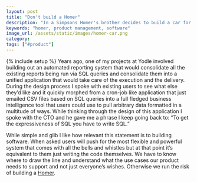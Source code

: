 ```yaml
---
layout: post
title: "Don't build a Homer"
description: "In a Simpsons Homer's brother decides to build a car for the average man and comes to Homer for ideas. The end is that he builds a ridiculous car that no one wants. Don't do that."
keywords: "homer, product management, software"
image_url: /assets/static/images/homer-car.png
category:
tags: ["#product"]
---
```

{% include setup %}
Years ago, one of my projects at Yodle involved building out an automated reporting system that would consolidate all the existing reports being run via SQL queries and consolidate them into a unified application that would take care of the execution and the delivery. During the design process I spoke with existing users to see what else they’d like and it quickly morphed from a cron-job like application that just emailed CSV files based on SQL queries into a full fledged business intelligence tool that users could use to pull arbitrary data formatted in a multitude of ways. While thinking through the design of this application I spoke with the CTO and he gave me a phrase I keep going back to: “To get the expressiveness of SQL you have to write SQL.”

<div class="right10">
  <a href="http://simpsons.wikia.com/wiki/The_Homer">
    <amp-img src="{{ IMG_PATH }}homer-car.png" alt="The Homer" width="413" height="356" layout="responsive"></amp-img>
  </a>
</div>

While simple and glib I like how relevant this statement is to building software. When asked users will push for the most flexible and powerful system that comes with all the bells and whistles but at that point it’s equivalent to them just writing the code themselves. We have to know where to draw the line and understand what the use cases our product needs to support and not just everyone’s wishes. Otherwise we run the risk of building a [Homer](http://simpsons.wikia.com/wiki/The_Homer).
